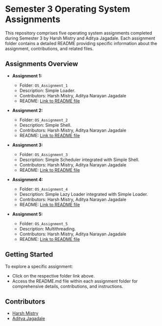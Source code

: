 # Semester 3 Operating System Assignments

This repository comprises five operating system assignments completed during Semester 3 by Harsh Mistry and Aditya Jagadale. Each assignment folder contains a detailed README providing specific information about the assignment, contributions, and related files.

## Assignments Overview

- **Assignment 1:**
  - Folder: `OS_Assignment_1`
  - Description: Simple Loader.
  - Contributors: Harsh Mistry, Aditya Narayan Jagadale
  - README: [Link to README file](OS_Assignment_1/README.md)

- **Assignment 2:**
  - Folder: `OS_Assignment_2`
  - Description: Simple Shell.
  - Contributors: Harsh Mistry, Aditya Narayan Jagadale
  - README: [Link to README file](OS_Assignment_2/README.md)

- **Assignment 3:**
  - Folder: `OS_Assignment_3`
  - Description: Simple Scheduler integrated with Simple Shell.
  - Contributors: Harsh Mistry, Aditya Narayan Jagadale
  - README: [Link to README file](OS_Assignment_3/README.md)

- **Assignment 4:**
  - Folder: `OS_Assignment_4`
  - Description: Simple Lazy Loader integrated with Simple Loader.
  - Contributors: Harsh Mistry, Aditya Narayan Jagadale
  - README: [Link to README file](OS_Assignment_4/README.md)

- **Assignment 5:**
  - Folder: `OS_Assignment_5`
  - Description: Multithreading.
  - Contributors: Harsh Mistry, Aditya Narayan Jagadale
  - README: [Link to README file](OS_Assignment_5/README.md)

## Getting Started

To explore a specific assignment:
- Click on the respective folder link above.
- Access the README.md file within each assignment folder for comprehensive details, contributions, and instructions.

## Contributors

- [Harsh Mistry](https://github.com/FakePickle/)
- [Aditya Jagadale](https://github.com/Jaagss/)

